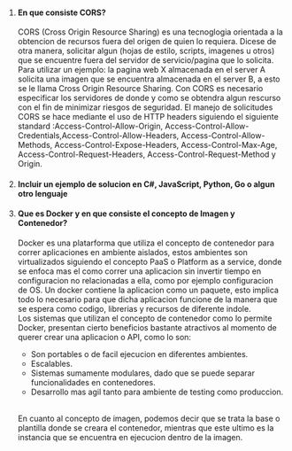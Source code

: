 <ol>
    <li><h4>En que consiste CORS?</h4>
            <p>CORS  (Cross Origin Resource Sharing) es una tecnoglogia orientada a la obtencion de recursos fuera del origen de quien lo requiera. Dicese de otra manera, solicitar algun (hojas de estilo, scripts, imagenes u otros) que se encuentre fuera del servidor de servicio/pagina que lo solicita.
                Para utilizar un ejemplo: la pagina web X almacenada en el server A solicita una imagen que se encuentra almacenada en el server B, a esto se le llama Cross Origin Resource Sharing. Con CORS es necesario especificar los servidores de donde y como se obtendra algun rescurso con el fin de minimizar riesgos de seguridad.
                El manejo de solicitudes CORS se hace mediante el uso de HTTP headers siguiendo el siguiente standard :Access-Control-Allow-Origin, Access-Control-Allow-Credentials,Access-Control-Allow-Headers, Access-Control-Allow-Methods, Access-Control-Expose-Headers, Access-Control-Max-Age, Access-Control-Request-Headers, Access-Control-Request-Method y Origin.</p>
    </li>
    <li><h4>Incluir un ejemplo de solucion en C#, JavaScript, Python, Go o algun otro lenguaje</h4>
        <p>
        </p>
    </li>
    <li><h4>Que es Docker y en que consiste el concepto de Imagen y Contenedor?</h4>
        <p>
                Docker es una platarforma que utiliza el concepto de contenedor para correr aplicaciones en ambiente aislados, estos ambientes son virtualizados siguiendo el concepto PaaS o Platform as a service, donde se enfoca mas el como correr una aplicacion sin invertir tiempo en configuracion no relacionadas a ella, como por ejemplo configuracion de OS. 
                Un docker contiene la aplicacion como un paquete, esto implica todo lo necesario para que dicha aplicacion funcione de la manera que se espera como codigo, librerias y recursos de diferente indole.<br/>             
                Los sistemas que utilizan el concepto de contenedor como lo permite Docker, presentan cierto beneficios bastante atractivos al momento de querer crear una aplicacion o API, como lo son:                
            </p>
        <ul>            
            <li>Son portables o de facil ejecucion en diferentes ambientes.</li>
            <li>Escalables.</li>
            <li>Sistemas sumamente modulares, dado que se puede separar funcionalidades en contenedores.</li>
            <li>Desarrollo mas agil tanto para ambiente de testing como produccion.</li>
        </ul>
        <br/> <p>
            En cuanto al concepto de imagen, podemos decir que se trata la base o plantilla donde se creara el contenedor, mientras que este ultimo es la instancia que se encuentra en ejecucion dentro de la imagen.
        </p>        
    </li>
</ol>
